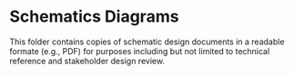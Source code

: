 # Schematics Diagrams

This folder contains copies of schematic design documents in a readable formate (e.g., PDF) for purposes including but not limited to technical reference and stakeholder design review.
